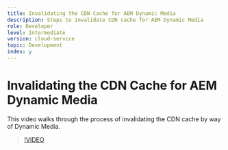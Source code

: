 ```yaml
---
title: Invalidating the CDN Cache for AEM Dynamic Media
description: Steps to invalidate CDN cache for AEM Dynamic Media
role: Developer
level: Intermediate 
version: cloud-service
topic: Development
index: y
---
```


# Invalidating the CDN Cache for AEM Dynamic Media

This video walks through the process of invalidating the CDN cache by way of Dynamic Media.

>[!VIDEO](https://video.tv.adobe.com/v/335457?quality=9&learn=on)
